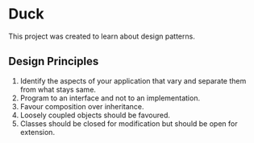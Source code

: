 Duck
====
This project was created to learn about design patterns.

Design Principles
-----------------
1) Identify the aspects of your application that vary and separate them from what stays same.
2) Program to an interface and not to an implementation.
3) Favour composition over inheritance.
4) Loosely coupled objects should be favoured.
5) Classes should be closed for modification but should be open for extension.
